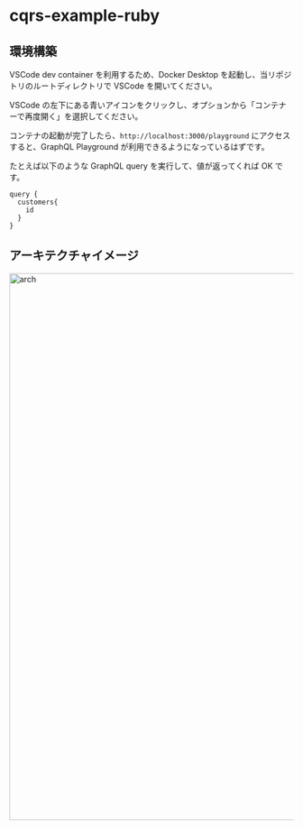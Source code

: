 # cqrs-example-ruby

## 環境構築
VSCode dev container を利用するため、Docker Desktop を起動し、当リポジトリのルートディレクトリで VSCode を開いてください。

VSCode の左下にある青いアイコンをクリックし、オプションから「コンテナーで再度開く」を選択してください。

コンテナの起動が完了したら、`http://localhost:3000/playground` にアクセスすると、GraphQL Playground が利用できるようになっているはずです。

たとえば以下のような GraphQL query を実行して、値が返ってくれば OK です。

```
query {
  customers{
    id
  }
}
```

## アーキテクチャイメージ
<img width="970" alt="arch" src="https://github.com/user-attachments/assets/b8791bba-333a-456e-bd24-4bc37b6ec9fa">
